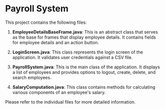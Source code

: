 # Payroll System

This project contains the following files:

1. **EmployeeDetailsBaseFrame.java**: This is an abstract class that serves as the base for frames that display employee details. It contains fields for employee details and an action button.

2. **LoginScreen.java**: This class represents the login screen of the application. It validates user credentials against a CSV file.

3. **PayrollSystem.java**: This is the main class of the application. It displays a list of employees and provides options to logout, create, delete, and search employees.

4. **SalaryComputation.java**: This class contains methods for calculating various components of an employee's salary.

Please refer to the individual files for more detailed information.
